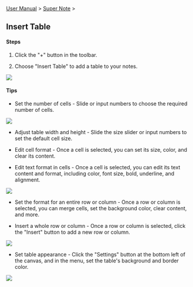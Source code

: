 [User Manual](/dragonnest/drawnote/manual/en) > [Super Note](/dragonnest/drawnote/manual/en/super_note) >

Insert Table
---
#### Steps

1. Click the "+" button in the toolbar.

2. Choose "Insert Table" to add a table to your notes.

![](imgs/insert_table1.png)

#### Tips
- Set the number of cells - Slide or input numbers to choose the required number of cells.

![](imgs/insert_table2.png)

- Adjust table width and height - Slide the size slider or input numbers to set the default cell size.

- Edit cell format - Once a cell is selected, you can set its size, color, and clear its content.

- Edit text format in cells - Once a cell is selected, you can edit its text content and format, including color, font size, bold, underline, and alignment.

![](imgs/insert_table3.png)

- Set the format for an entire row or column - Once a row or column is selected, you can merge cells, set the background color, clear content, and more.

- Insert a whole row or column - Once a row or column is selected, click the "Insert" button to add a new row or column.

![](imgs/insert_table4.png)

- Set table appearance - Click the "Settings" button at the bottom left of the canvas, and in the menu, set the table's background and border color.

![](imgs/insert_table5.png)